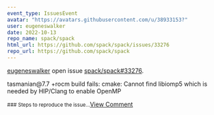 ```yaml
---
event_type: IssuesEvent
avatar: "https://avatars.githubusercontent.com/u/38933153?"
user: eugeneswalker
date: 2022-10-13
repo_name: spack/spack
html_url: https://github.com/spack/spack/issues/33276
repo_url: https://github.com/spack/spack
---
```


<a href='https://github.com/eugeneswalker' target='_blank'>eugeneswalker</a> open issue <a href='https://github.com/spack/spack/issues/33276' target='_blank'>spack/spack#33276</a>.

<p>tasmanian@7.7 +rocm build fails: cmake: Cannot find libiomp5 which is needed by HIP/Clang to enable OpenMP</p><small>### Steps to reproduce the issue...</small><a href='https://github.com/spack/spack/issues/33276' target='_blank'>View Comment</a>